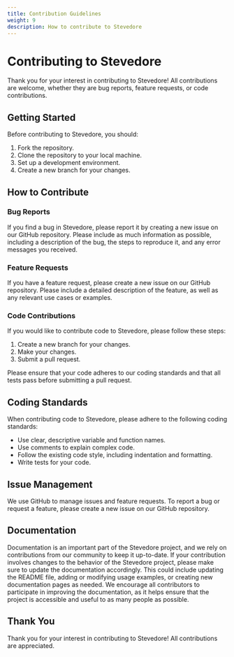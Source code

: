 ```yaml
---
title: Contribution Guidelines
weight: 9
description: How to contribute to Stevedore
---
```


# Contributing to Stevedore
Thank you for your interest in contributing to Stevedore! All contributions are welcome, whether they are bug reports, feature requests, or code contributions.

## Getting Started
Before contributing to Stevedore, you should:

1. Fork the repository.
2. Clone the repository to your local machine.
3. Set up a development environment.
4. Create a new branch for your changes.

## How to Contribute
### Bug Reports
If you find a bug in Stevedore, please report it by creating a new issue on our GitHub repository. Please include as much information as possible, including a description of the bug, the steps to reproduce it, and any error messages you received.

### Feature Requests
If you have a feature request, please create a new issue on our GitHub repository. Please include a detailed description of the feature, as well as any relevant use cases or examples.

### Code Contributions
If you would like to contribute code to Stevedore, please follow these steps:

1. Create a new branch for your changes.
2. Make your changes.
3. Submit a pull request.

Please ensure that your code adheres to our coding standards and that all tests pass before submitting a pull request.

## Coding Standards
When contributing code to Stevedore, please adhere to the following coding standards:

- Use clear, descriptive variable and function names.
- Use comments to explain complex code.
- Follow the existing code style, including indentation and formatting.
- Write tests for your code.

## Issue Management
We use GitHub to manage issues and feature requests. To report a bug or request a feature, please create a new issue on our GitHub repository.

## Documentation
Documentation is an important part of the Stevedore project, and we rely on contributions from our community to keep it up-to-date. If your contribution involves changes to the behavior of the Stevedore project, please make sure to update the documentation accordingly. This could include updating the README file, adding or modifying usage examples, or creating new documentation pages as needed. We encourage all contributors to participate in improving the documentation, as it helps ensure that the project is accessible and useful to as many people as possible.

## Thank You
Thank you for your interest in contributing to Stevedore! All contributions are appreciated.